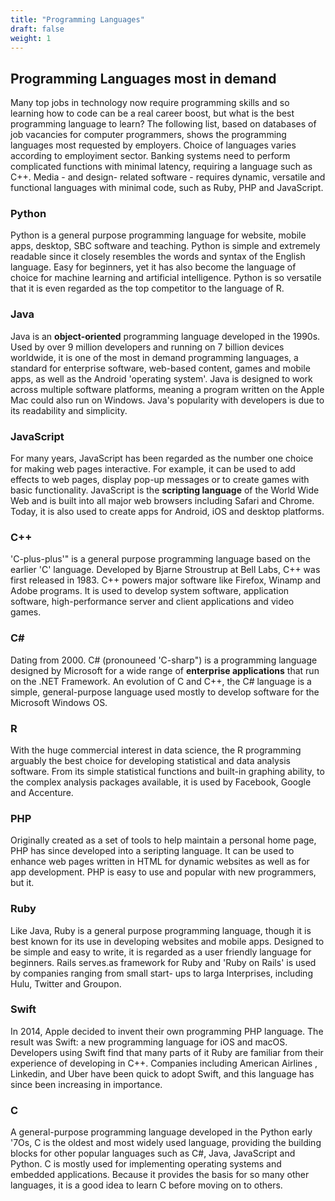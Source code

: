 ```yaml
---
title: "Programming Languages"
draft: false
weight: 1
---
```


## Programming Languages most in demand
Many top jobs in technology now require programming skills and so learning how to code can be a real career boost, but what is the best programming language to learn? The following list, based on databases of job vacancies for computer programmers, shows the programming languages most requested by employers. Choice of languages varies according to employiment sector. Banking systems need to perform complicated functions with minimal latency, requiring a language such as C++. Media - and design- related software - requires dynamic, versatile and functional languages with minimal code, such as Ruby, PHP and JavaScript.

### Python
Python is a general purpose programming language for website, mobile apps, desktop, SBC software and teaching. Python is simple and extremely readable since it closely resembles the words and syntax of the English language. Easy for beginners, yet it has also become the language of choice for machine learning and artificial intelligence. Python is so versatile that it is even regarded as the top competitor to the language of R.

### Java
Java is an **object-oriented** programming language developed in the 1990s. Used by over 9 million developers and running on 7 billion devices worldwide, it is one of the most in demand programming languages, a standard for enterprise software, web-based content, games and mobile apps, as well as the Android 'operating system'. Java is designed to work across multiple software platforms, meaning a program written on the Apple Mac could also run on Windows. Java's popularity with developers is due to its readability and simplicity.

### JavaScript
For many years, JavaScript has been regarded as the number one choice for making web pages interactive. For example, it can be used to add effects to web pages, display pop-up messages or to create games with basic functionality. JavaScript is the **scripting language** of the World Wide Web and is built into all major web browsers including Safari and Chrome. Today, it is also used to create apps for Android, iOS and desktop platforms.

### C++
'C-plus-plus'" is a general purpose programming language based on the earlier 'C' language. Developed by Bjarne Stroustrup at Bell Labs, C++ was first released in 1983. C++ powers major software like Firefox, Winamp and Adobe programs. It is used to develop system software, application software, high-performance server and client applications and video games. 

### C#
Dating from 2000. C# (pronouneed 'C-sharp") is a programming language designed by Microsoft for a wide range of **enterprise applications** that run on the .NET Framework. An evolution of C and C++, the C# language is a simple, general-purpose language used mostly to develop software for the Microsoft Windows OS.

### R
With the huge commercial interest in data science, the R programming arguably the best choice for developing statistical and data analysis software. From its simple statistical functions and built-in graphing ability, to the complex analysis packages available, it is used by Facebook, Google and Accenture.

### PHP
Originally created as a set of tools to help maintain a personal home page, PHP has since developed into a seripting language. It can be used to enhance web pages written in HTML for dynamic websites as well as for app development. PHP is easy to use and popular with new programmers, but it.

### Ruby
Like Java, Ruby is a general purpose programming language, though it is best known for its use in developing websites and mobile apps. Designed to be simple and easy to write, it is regarded as a user friendly language for beginners. Rails serves.as framework for Ruby and 'Ruby on Rails' is used by companies ranging from small start- ups to larga Interprises, including Hulu, Twitter and Groupon.

### Swift
In 2014, Apple decided to invent their own programming PHP language. The result was Swift: a new programming language for iOS and macOS. Developers using Swift find that many parts of it Ruby are familiar from their experience of developing in C++. Companies including American Airlines , Linkedin, and Uber have been quick to adopt Swift, and this language has since been increasing in importance.

### C 
A general-purpose programming language developed in the Python early '7Os, C is the oldest and most widely used language, providing the building blocks for other popular languages such as C#, Java, JavaScript and Python. C is mostly used for implementing operating systems and embedded applications. Because it provides the basis for so many other languages, it is a good idea to learn C before moving on to others.
